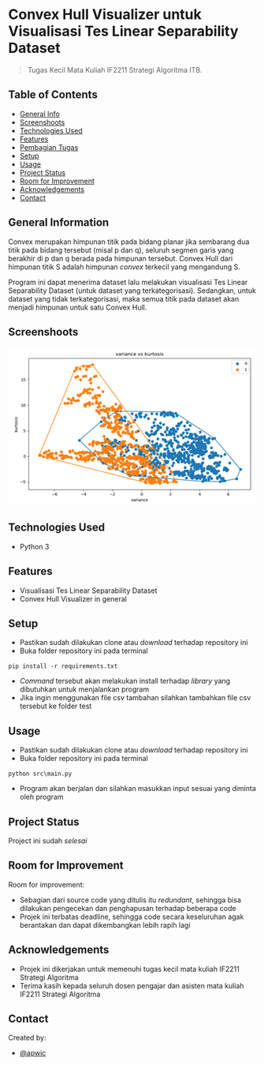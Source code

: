 # Convex Hull Visualizer untuk Visualisasi Tes Linear Separability Dataset
> Tugas Kecil Mata Kuliah IF2211 Strategi Algoritma ITB.

## Table of Contents
* [General Info](#general-information)
* [Screenshoots](#screenshoots)
* [Technologies Used](#technologies-used)
* [Features](#features)
* [Pembagian Tugas](#pembagian-tugas)
* [Setup](#setup)
* [Usage](#usage)
* [Project Status](#project-status)
* [Room for Improvement](#room-for-improvement)
* [Acknowledgements](#acknowledgements)
* [Contact](#contact)
<!-- * [License](#license) -->


## General Information
Convex merupakan himpunan titik pada bidang planar jika sembarang dua titik pada bidang tersebut (misal p dan q), seluruh segmen garis yang berakhir di p dan q berada pada himpunan tersebut. Convex Hull dari himpunan titik S adalah himpunan _convex_ terkecil yang mengandung S. 

Program ini dapat menerima dataset lalu melakukan visualisasi Tes Linear Separability Dataset (untuk dataset yang terkategorisasi). Sedangkan, untuk dataset yang tidak terkategorisasi, maka semua titik pada dataset akan menjadi himpunan untuk satu Convex Hull.

## Screenshoots
![](./test/screenshoot.png)

## Technologies Used
- Python 3

## Features
- Visualisasi Tes Linear Separability Dataset
- Convex Hull Visualizer in general

## Setup
- Pastikan sudah dilakukan clone atau _download_ terhadap repository ini
- Buka folder repository ini pada terminal
```
pip install -r requirements.txt
```
- _Command_ tersebut akan melakukan install terhadap _library_ yang dibutuhkan untuk menjalankan program
- Jika ingin menggunakan file csv tambahan silahkan tambahkan file csv tersebut ke folder test

## Usage
- Pastikan sudah dilakukan clone atau _download_ terhadap repository ini
- Buka folder repository ini pada terminal
```
python src\main.py
```
- Program akan berjalan dan silahkan masukkan input sesuai yang diminta oleh program <br/>


## Project Status
Project ini sudah  _selesai_ 

## Room for Improvement
Room for improvement:
- Sebagian dari source code yang ditulis itu _redundant_, sehingga bisa dilakukan pengecekan dan penghapusan terhadap beberapa code
- Projek ini terbatas deadline, sehingga code secara keseluruhan agak berantakan dan dapat dikembangkan lebih rapih lagi

## Acknowledgements
- Projek ini dikerjakan untuk memenuhi tugas kecil mata kuliah IF2211 Strategi Algoritma
- Terima kasih kepada seluruh dosen pengajar dan asisten mata kuliah IF2211 Strategi Algoritma

## Contact
Created by:
- [@apwic](https://github.com/apwic)
<!-- Optional -->
<!-- ## License -->
<!-- This project is open source and available under the [... License](). -->

<!-- You don't have to include all sections - just the one's relevant to your project -->
